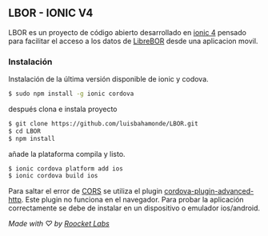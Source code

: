 ## LBOR - IONIC V4

LBOR es un proyecto de código abierto desarrollado en [ionic 4](http://ionicframework.com/) pensado para facilitar el acceso a los datos de [LibreBOR](https://librebor.me/) desde una aplicacion movil.

### Instalación

Instalación de la última versión disponible de ionic y codova.

```bash
$ sudo npm install -g ionic cordova

```

después clona e instala proyecto

```bash
$ git clone https://github.com/luisbahamonde/LBOR.git
$ cd LBOR
$ npm install
```

añade la plataforma compila y listo. 

```bash
$ ionic cordova platform add ios
$ ionic cordova build ios
```

Para saltar el error de [CORS](https://ionicframework.com/docs/faq/cors) se utiliza el plugin [cordova-plugin-advanced-http](https://ionicframework.com/docs/native/http/). Este plugin no funciona en el navegador. Para probar la aplicación correctamente se debe de instalar en un dispositivo o emulador ios/android.

*Made with ♡ by [Roocket Labs](https://roocket.io)*
